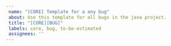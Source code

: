 ```yaml
---
 name: "[CORE] Template for a any bug"
 about: Use this template for all bugs in the java project.
 title: "[CORE][BUG]"
 labels: core, bug, to-be-estimated
 assignees: ''
---
```

